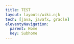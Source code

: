 ```yaml
---
title: TEST
layout: layouts/wiki.njk
tech: [java, javafx, gradle]
eleventyNavigation:
  parent: Home
  key: Subhome
---
```

